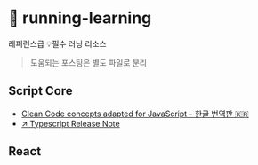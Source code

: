 # 🏃 running-learning

레퍼런스급 💡필수 러닝 리소스

> 도움되는 포스팅은 별도 파일로 분리

## Script Core

- [Clean Code concepts adapted for JavaScript - 한글 번역판 🇰🇷](https://github.com/qkraudghgh/clean-code-javascript-ko)
- [↗️ Typescript Release Note](https://devblogs.microsoft.com/typescript/)

## React
